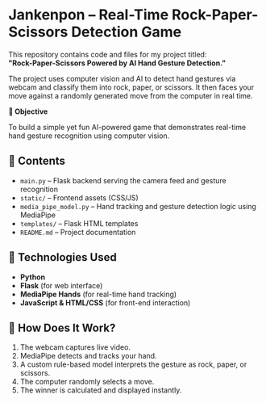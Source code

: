 # Jankenpon – Real-Time Rock-Paper-Scissors Detection Game

This repository contains code and files for my project titled:  
**"Rock-Paper-Scissors Powered by AI Hand Gesture Detection."**

The project uses computer vision and AI to detect hand gestures via webcam and classify them into rock, paper, or scissors. It then faces your move against a randomly generated move from the computer in real time.

**🎯 Objective**

To build a simple yet fun AI-powered game that demonstrates real-time hand gesture recognition using computer vision.

## 📁  Contents

- `main.py` – Flask backend serving the camera feed and gesture recognition
- `static/` – Frontend assets (CSS/JS)
- `media_pipe_model.py` – Hand tracking and gesture detection logic using MediaPipe
- `templates/` – Flask HTML templates
- `README.md` – Project documentation

## 🔧 Technologies Used

- **Python**
- **Flask** (for web interface)
- **MediaPipe Hands** (for real-time hand tracking)
- **JavaScript & HTML/CSS** (for front-end interaction)

## 🚀 How Does It Work?

1. The webcam captures live video.
2. MediaPipe detects and tracks your hand.
3. A custom rule-based model interprets the gesture as rock, paper, or scissors.
4. The computer randomly selects a move.
5. The winner is calculated and displayed instantly.
